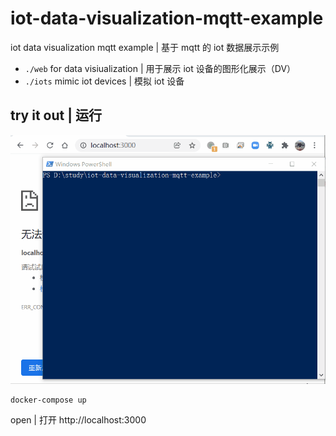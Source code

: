 # iot-data-visualization-mqtt-example

iot data visualization mqtt example | 基于 mqtt 的 iot 数据展示示例 

- `./web` for data visiualization | 用于展示 iot 设备的图形化展示（DV）
- `./iots` mimic iot devices | 模拟 iot 设备

## try it out | 运行

![screenshot](./screenshot.gif)

```
docker-compose up
```

open | 打开 http://localhost:3000